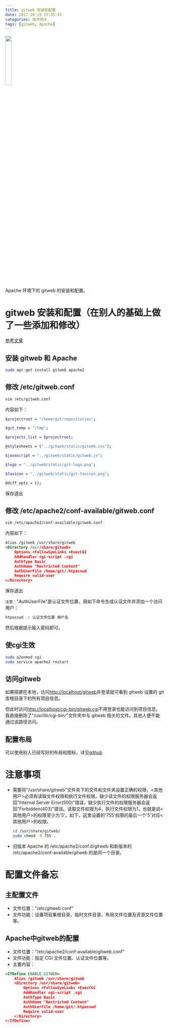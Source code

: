 ```yaml
---
title: gitweb 安装和配置
date: 2017-10-19 15:35:55
categories: 技术相关
tags: [gitweb, Apache]
---
```

<img src="http://home.cs-tao.cc/github-content/contents/blog/image/others/gitweb.png" width="20%" height="20%">

Apache 环境下的 gitweb 的安装和配置。
<!-- more -->

# gitweb 安装和配置（在别人的基础上做了一些添加和修改）

[参考文章](http://blog.csdn.net/qq_25667339/article/details/53083968)

## 安装 gitweb 和 Apache

```bash
sudo apt-get install gitweb apache2
```

## 修改 /etc/gitweb.conf

```bash
vim /etc/gitweb.conf
```

内容如下：

```bash
$projectroot = "/home/git/repositories";

$git_temp = "/tmp";

$projects_list = $projectroot;

@stylesheets = ("../gitweb/static/gitweb.css");

$javascript = "../gitweb/static/gitweb.js";

$logo = "../gitweb/static/git-logo.png";

$favicon = "../gitweb/static/git-favicon.png";

@diff_opts = ();
```

保存退出

## 修改 /etc/apache2/conf-available/gitweb.conf

```bash
vim /etc/apache2/conf-available/gitweb.conf
```

内容如下：

```xml
Alias /gitweb /usr/share/gitweb
<Directory /usr/share/gitweb>
    Options +FollowSymLinks +ExecCGI
    AddHandler cgi-script .cgi
    AuthType Basic
    AuthName "Restricted Content"
    AuthUserFile /home/git/.htpasswd
    Require valid-user
</Directory>
```

保存退出

`注意：`"AuthUserFile"是认证文件位置，用如下命令生成认证文件并添加一个访问用户：

```bash
htpasswd -c 认证文件位置 用户名
```

然后根据提示输入密码即可。

## 使cgi生效

```bash
sudo a2enmod cgi
sudo service apache2 restart
```

## 访问gitweb

如果搭建在本地，访问[http://localhost/gitweb](http://localhost/gitweb)并登录就可看到 gitweb 设置的 git 库根目录下的所有项目信息。

但此时访问[http://localhost/cgi-bin/gitweb.cgi](localhost/cgi-bin/gitweb.cgi)不用登录也能访问到项目信息。我直接删除了"/usr/lib/cgi-bin/"文件夹中与 gitweb 相关的文件。其他人便不能通过该路径访问。

## 配置布局

可以使用别人已经写好的布局和图标，详见[github](https://github.com/kogakure/gitweb-theme)

# 注意事项

- 需要将"/usr/share/gitweb"文件夹下的文件和文件夹设置正确的权限，<其他用户>必须有读取文件权限和执行文件权限。缺少读文件的权限服务器会返回"Internal Server Error(500)"错误，缺少执行文件的权限服务器会返回"Forbidden(403)"错误。读取文件权限为4，执行文件权限为1，也就是说<其他用户>的权限至少为'5'。如下，这里设置的'755'权限的最后一个'5'对应<其他用户>的权限。

    ~~~bash
    cd /usr/share/gitweb/
    sudo chmod -R 755 .
    ~~~

- 旧版本 Apache 的 /etc/apache2/conf.d/gitweb 和新版本的 /etc/apache2/conf-available/gitweb 的是同一个目录。

# 配置文件备忘

## 主配置文件

- 文件位置："/etc/gitweb.conf"
- 文件功能：设置项目集根目录、临时文件目录、布局文件位置及资源文件位置等。

## Apache中gitweb的配置

- 文件位置："/etc/apache2/conf-available/gitweb.conf"
- 文件功能：指定 CGI 文件位置、认证文件位置等。
- 主要内容：

```xml
<IfDefine ENABLE_GITWEB>
    Alias /gitweb /usr/share/gitweb
    <Directory /usr/share/gitweb>
        Options +FollowSymLinks +ExecCGI
        AddHandler cgi-script .cgi
        AuthType Basic
        AuthName "Restricted Content"
        AuthUserFile /home/git/.htpasswd
        Require valid-user
    </Directory>
</IfDefine>
```
